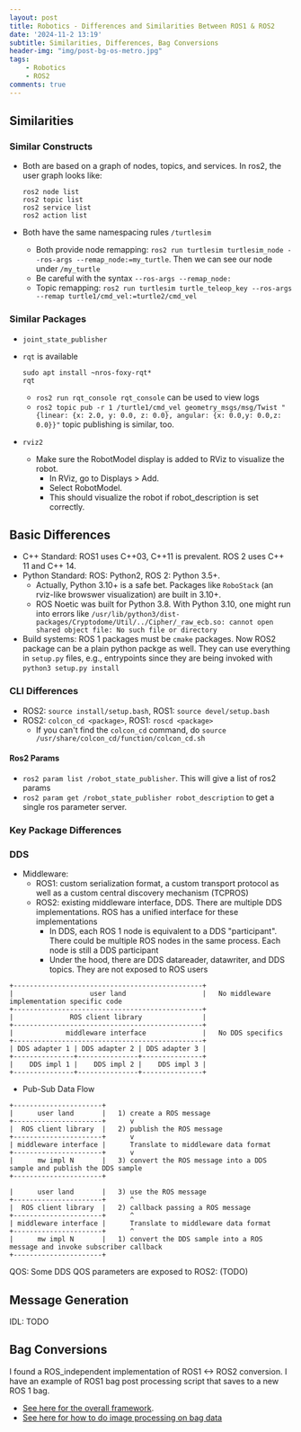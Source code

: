 ```yaml
---
layout: post
title: Robotics - Differences and Similarities Between ROS1 & ROS2
date: '2024-11-2 13:19'
subtitle: Similarities, Differences, Bag Conversions
header-img: "img/post-bg-os-metro.jpg"
tags:
    - Robotics
    - ROS2
comments: true
---
```


## Similarities

### Similar Constructs

- Both are based on a graph of nodes, topics, and services. In ros2, the user graph looks like:

    ```
    ros2 node list
    ros2 topic list
    ros2 service list
    ros2 action list
    ```

- Both have the same namespacing rules `/turtlesim`
  - Both provide node remapping: `ros2 run turtlesim turtlesim_node --ros-args --remap_node:=my_turtle`. Then we can see our node under `/my_turtle`
  - Be careful with the syntax `--ros-args --remap_node:`
  - Topic remapping: `ros2 run turtlesim turtle_teleop_key --ros-args --remap turtle1/cmd_vel:=turtle2/cmd_vel`

### Similar Packages

- `joint_state_publisher`
- `rqt` is available

    ```
    sudo apt install ~nros-foxy-rqt*
    rqt
    ```

  - `ros2 run rqt_console rqt_console` can be used to view logs
  - `ros2 topic pub -r 1 /turtle1/cmd_vel geometry_msgs/msg/Twist "{linear: {x: 2.0, y: 0.0, z: 0.0}, angular: {x: 0.0,y: 0.0,z: 0.0}}"` topic publishing is similar, too.
- `rviz2`
  - Make sure the RobotModel display is added to RViz to visualize the robot.
    - In RViz, go to Displays > Add.
    - Select RobotModel.
    - This should visualize the robot if robot_description is set correctly.

## Basic Differences

- C++ Standard: ROS1 uses C++03, C++11 is prevalent. ROS 2 uses C++ 11 and C++ 14.
- Python Standard: ROS: Python2, ROS 2: Python 3.5+.
  - Actually, Python 3.10+ is a safe bet. Packages like `RoboStack` (an rviz-like browswer visualization) are built in 3.10+.
  - ROS Noetic was built for Python 3.8. With Python 3.10, one might run into errors like `/usr/lib/python3/dist-packages/Cryptodome/Util/../Cipher/_raw_ecb.so: cannot open shared object file: No such file or directory`
- Build systems: ROS 1 packages must be `cmake` packages. Now ROS2 package can be a plain python packge as well. They can use everything in `setup.py` files, e.g., entrypoints since they are being invoked with `python3 setup.py install`

### CLI Differences

- ROS2: `source install/setup.bash`, ROS1: `source devel/setup.bash`
- ROS2: `colcon_cd <package>`, ROS1: `roscd <package>`
  - If you can't find the `colcon_cd` command, do `source /usr/share/colcon_cd/function/colcon_cd.sh`

#### Ros2 Params

- `ros2 param list /robot_state_publisher`. This will give a list of ros2 params
- `ros2 param get /robot_state_publisher robot_description` to get a single ros parameter server.

### Key Package Differences

### DDS

- Middleware:
  - ROS1: custom serialization format, a custom transport protocol as well as a custom central discovery mechanism (TCPROS)
  - ROS2: existing middleware interface, DDS. There are multiple DDS implementations. ROS has a unified interface for these implementations
    - In DDS, each ROS 1 node is equivalent to a DDS "participant". There could be multiple ROS nodes in the same process. Each node is still a DDS participant
    - Under the hood, there are DDS datareader, datawriter, and DDS topics. They are not exposed to ROS users

```
+-----------------------------------------------+
|                   user land                   |   No middleware implementation specific code
+-----------------------------------------------+
|              ROS client library               |
+-----------------------------------------------+
|             middleware interface              |   No DDS specifics
+-----------------------------------------------+
| DDS adapter 1 | DDS adapter 2 | DDS adapter 3 |
+---------------+---------------+---------------+
|    DDS impl 1 |    DDS impl 2 |    DDS impl 3 |
+---------------+---------------+---------------+
```

- Pub-Sub Data Flow

```
+----------------------+
|      user land       |   1) create a ROS message
+----------------------+      v
|  ROS client library  |   2) publish the ROS message
+----------------------+      v
| middleware interface |      Translate to middleware data format
+----------------------+      v
|      mw impl N       |   3) convert the ROS message into a DDS sample and publish the DDS sample
+----------------------+
```

```
|      user land       |   3) use the ROS message
+----------------------+      ^
|  ROS client library  |   2) callback passing a ROS message
+----------------------+      ^
| middleware interface |      Translate to middleware data format
+----------------------+      ^
|      mw impl N       |   1) convert the DDS sample into a ROS message and invoke subscriber callback
+----------------------+
```

QOS: Some DDS QOS parameters are exposed to ROS2: (TODO)

## Message Generation

IDL: TODO

## Bag Conversions

I found a ROS_independent implementation of ROS1 <-> ROS2 conversion. I have an example of ROS1 bag post processing script that saves to a new ROS 1 bag.

- [See here for the overall framework](https://github.com/RicoJia/SimpleRoboticsUtils/blob/8d0cd750e7c3d9bea1d58902088c8177952450d6/SimpleRoboticsPythonUtils/simple_robotics_python_utils/common/ros1bag_ros2bag_conversions.py).
- [See here for how to do image processing on bag data](https://github.com/RicoJia/dream_cartographer/blob/9f29311bc65e55e983baf195b5bd1d8deefdd7d5/scripts/remove_objects_processing.py)
